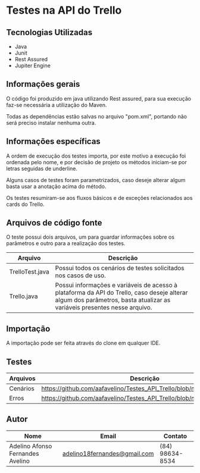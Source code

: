 # Testes na API do Trello 

## Tecnologias Utilizadas
- Java
- Junit
- Rest Assured
- Jupiter Engine

## Informações gerais

O código foi produzido em java utilizando Rest assured, para sua execução faz-se necessária a utilização do Maven.

Todas as dependências estão salvas no arquivo "pom.xml", portando não será preciso instalar nenhuma outra.

## Informações específicas

A ordem de execução dos testes importa, por este motivo a execução foi ordenada pelo nome, e por decisão de projeto os métodos iniciam-se por letras seguidas de underline.

Alguns casos de testes foram parametrizados, caso deseje alterar algum basta usar a anotação acima do método. 

Os testes resumiram-se aos fluxos básicos e de exceções relacionados aos cards do Trello.   

## Arquivos de código fonte

O teste possui dois arquivos, um para guardar informações sobre os parâmetros e outro para a realização dos testes.

|  Arquivo                       | 		Descrição			  |	
|-------------------------------|-------------------------|
|TrelloTest.java|Possui todos os cenários de testes solicitados nos casos de uso.|
|Trello.java|Possui informações e variáveis de acesso à plataforma da API do Trello, caso deseje alterar algum dos parâmetros, basta atualizar as variáveis presentes nesse arquivo.|

## Importação 

A importação pode ser feita através do clone em qualquer IDE.

## Testes

| Arquivos | Descrição |
| ------ | ------ |
| Cenários | https://github.com/aafavelino/Testes_API_Trello/blob/master/Cenarios.md|
| Erros | https://github.com/aafavelino/Testes_API_Trello/blob/master/Erros.md|


## Autor 

|  Nome                       | 		Email			  |			 			Contato				  |
|-------------------------------|-------------------------|-------------------------------------------|
| Adelino Afonso Fernandes Avelino			    | adelino18fernandes@gmail.com   | (84) 98634-8534		  |
